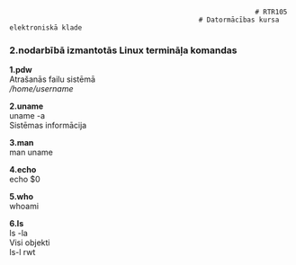                                                                  # RTR105  
                                                   # Datormācības kursa elektroniskā klade  
### 2.nodarbībā izmantotās Linux termināļa komandas 


**1.pdw**    
Atrašanās failu sistēmā  
*/home/username*  

**2.uname**  
uname -a  
Sistēmas informācija  
 
**3.man**  
man uname 

**4.echo**  
echo $0  

**5.who**  
whoami  

**6.ls**  
ls -la   
Visi objekti  
ls-l rwt  


